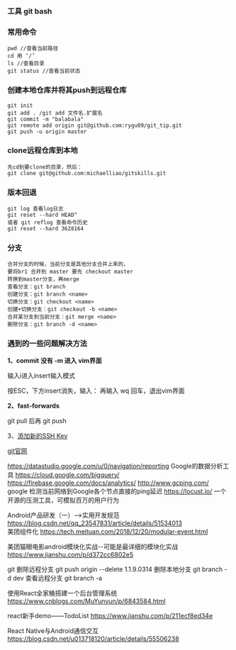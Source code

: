 ### 工具 git bash
### 常用命令  

    pwd //查看当前路径  
    cd 用 ‘/’  
    ls //查看目录  
    git status //查看当前状态  

### 创建本地仓库并将其push到远程仓库

    git init  
    git add . /git add 文件名.扩展名  
    git commit -m "balabala"  
    git remote add origin git@github.com:rygu09/git_tip.git  
    git push -u origin master  

### clone远程仓库到本地
    先cd到要clone的目录，然后：
    git clone git@github.com:michaelliao/gitskills.git

### 版本回退
    git log 查看log日志  
    git reset --hard HEAD^  
    或者 git reflog 查看命令历史  
    git reset --hard 3628164

### 分支
    合并分支的时候，当前分支是其他分支合并上来的，
    要将br1 合并到 master 要先 checkout master
    转换到master分支，再merge  
    查看分支：git branch  
    创建分支：git branch <name>  
    切换分支：git checkout <name>  
    创建+切换分支：git checkout -b <name>  
    合并某分支到当前分支：git merge <name>  
    删除分支：git branch -d <name> 
    
### 遇到的一些问题解决方法

**1、commit 没有 -m 进入 vim界面**

输入i进入insert输入模式

按ESC，下方insert消失，输入： 再输入 wq  回车，退出vim界面

**2、fast-forwards**

git pull 后再 git push

3、[添加新的SSH Key](https://www.cnblogs.com/superGG1990/p/6844952.html)

[git官网](https://help.github.com/articles/adding-a-new-ssh-key-to-your-github-account/)

https://datastudio.google.com/u/0/navigation/reporting   Google的数据分析工具
https://cloud.google.com/bigquery/
https://firebase.google.com/docs/analytics/
http://www.gcping.com/ google 检测当前网络到Google各个节点直接的ping延迟
https://locust.io/   一个开源的压测工具，可模拟百万的用户行为


Android产品研发（一）-->实用开发规范   https://blog.csdn.net/qq_23547831/article/details/51534013  
美团组件化  https://tech.meituan.com/2018/12/20/modular-event.html

美团猫眼电影android模块化实战--可能是最详细的模块化实战 https://www.jianshu.com/p/d372cc6802e5

git 
删除远程分支   git push origin --delete 1.1.9.0314
删除本地分支   git branch -d dev
查看远程分支   git branch -a

使用React全家桶搭建一个后台管理系统    https://www.cnblogs.com/MuYunyun/p/6843584.html

react新手demo——TodoList   https://www.jianshu.com/p/211ecf8ed34e

React Native与Android通信交互   https://blog.csdn.net/u013718120/article/details/55506238
